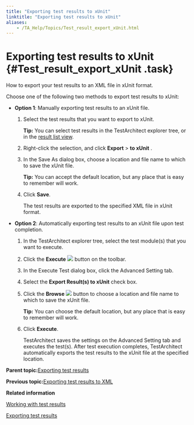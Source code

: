```yaml
--- 
title: "Exporting test results to xUnit"
linktitle: "Exporting test results to xUnit"
aliases: 
    - /TA_Help/Topics/Test_result_export_xUnit.html
---
```

# Exporting test results to xUnit {#Test_result_export_xUnit .task}

How to export your test results to an XML file in xUnit format.

Choose one of the following two methods to export test results to xUnit:

-   **Option 1**: Manually exporting test results to an xUnit file.

    1.  Select the test results that you want to export to xUnit.

        **Tip:** You can select test results in the TestArchitect explorer tree, or in the [result list view](Listview_results.html).

    2.  Right-click the selection, and click **Export** \> **to xUnit** .

    3.  In the Save As dialog box, choose a location and file name to which to save the xUnit file.

        **Tip:** You can accept the default location, but any place that is easy to remember will work.

    4.  Click **Save**.

        The test results are exported to the specified XML file in xUnit format.

-   **Option 2**: Automatically exporting test results to an xUnit file upon test completion.

    1.  In the TestArchitect explorer tree, select the test module\(s\) that you want to execute.

    2.  Click the **Execute** ![](../Images/btn.TAC_toolbar.Execute.png) button on the toolbar.

    3.  In the Execute Test dialog box, click the Advanced Setting tab.

    4.  Select the **Export Result\(s\) to xUnit** check box.

    5.  Click the **Browse** ![](../Images/btn.browse-ellipsis.01.png) button to choose a location and file name to which to save the xUnit file.

        **Tip:** You can choose the default location, but any place that is easy to remember will work.

    6.  Click **Execute**.

        TestArchitect saves the settings on the Advanced Setting tab and executes the test\(s\). After test execution completes, TestArchitect automatically exports the test results to the xUnit file at the specified location.


**Parent topic:**[Exporting test results](../../TA_Help/Topics/Test_result_export.html)

**Previous topic:**[Exporting test results to XML](../../TA_Help/Topics/Test_result_export_XML.html)

**Related information**  


[Working with test results](../../TA_Help/Topics/Test_result.html)

[Exporting test results](../../TA_Help/Topics/Test_result_export.html)

